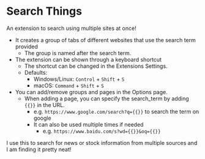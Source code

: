 # Search Things

An extension to search using multiple sites at once!

- It creates a group of tabs of different websites that use the search term provided
  - The group is named after the search term.
- The extension can be shown through a keyboard shortcut
  - The shortcut can be changed in the Extensions Settings.
  - Defaults:
    - Windows/Linux: `Control` + `Shift` + `S`
    - macOS: `Command` + `Shift` + `S`
- You can add/remove groups and pages in the Options page.
  - When adding a page, you can specify the search_term by adding `{{}}` in the URL.
    - e.g. `https://www.google.com/search?q={{}}` to search the term on google
    - It can also be used multiple times if needed
      - e.g. `https://www.baidu.com/s?wd={{}}&oq={{}}`

I use this to search for news or stock information from multiple sources and I am finding it pretty neat! 
